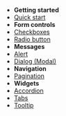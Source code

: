 - **Getting started**
 - [Quick start](/quickstart)
- **Form controls**
 - [Checkboxes](/custom-elements-docs/Form-Checkboxes)
 - [Radio button](/custom-elements-docs/Form-Radio-buttons)   
- **Messages**
 - [Alert](/custom-elements-docs/Message-Alert)
 - [Dialog (Modal)](/custom-elements-docs/Message-Dialog-Modal)
- **Navigation**
 - [Pagination](/custom-elements-docs/Navigation-Pagination) 
- **Widgets**
 - [Accordion](/custom-elements-docs/Widget-Accordions.md)
 - [Tabs](/custom-elements-docs/Widget-Tabs.md)
 - [Tooltip](/custom-elements-docs/Widget-Tooltip)
